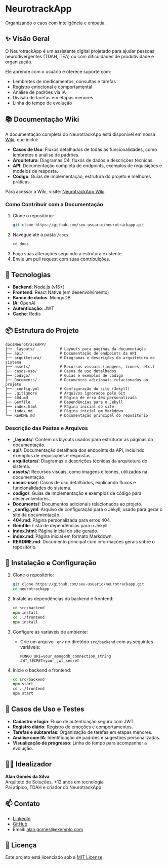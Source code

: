 # NeurotrackApp

Organizando o caos com inteligência e empatia.

## ✨ Visão Geral
O NeurotrackApp é um assistente digital projetado para ajudar pessoas neurodivergentes (TDAH, TEA) ou com dificuldades de produtividade e organização.

Ele aprende com o usuário e oferece suporte com:
- Lembretes de medicamentos, consultas e tarefas
- Registro emocional e comportamental
- Análise de padrões via IA
- Divisão de tarefas em etapas menores
- Linha do tempo de evolução

## 📚 Documentação Wiki
A documentação completa do NeurotrackApp está disponível em nossa [Wiki](https://github.com/seu-usuario/neurotrackapp/wiki), que inclui:

- **Casos de Uso**: Fluxos detalhados de todas as funcionalidades, como lembretes e análise de padrões.
- **Arquitetura**: Diagramas C4, fluxos de dados e descrições técnicas.
- **API**: Documentação completa de endpoints, exemplos de requisições e modelos de resposta.
- **Código**: Guias de implementação, estrutura do projeto e melhores práticas.

Para acessar a Wiki, visite: [NeurotrackApp Wiki](https://github.com/seu-usuario/neurotrackapp/wiki).

### Como Contribuir com a Documentação
1. Clone o repositório:
   ```bash
   git clone https://github.com/seu-usuario/neurotrackapp.git
   ```
2. Navegue até a pasta `/docs`:
   ```bash
   cd docs
   ```
3. Faça suas alterações seguindo a estrutura existente.
4. Envie um pull request com suas contribuições.

## 🔧 Tecnologias
- **Backend**: Node.js (v16+)
- **Frontend**: React Native (em desenvolvimento)
- **Banco de dados**: MongoDB
- **IA**: OpenAI
- **Autenticação**: JWT
- **Cache**: Redis

## 📦 Estrutura do Projeto

```
docsNeurotrackAPP/
├── _layouts/           # Layouts para páginas da documentação
├── api/                # Documentação de endpoints da API
├── arquitetura/        # Diagramas e descrições da arquitetura do sistema
├── assets/             # Recursos visuais (imagens, ícones, etc.)
├── casos-uso/          # Casos de uso detalhados
├── codigo/             # Guias e exemplos de código
├── Documents/          # Documentos adicionais relacionados ao projeto
├── _config.yml         # Configuração do site (Jekyll)
├── .gitignore          # Arquivos ignorados pelo Git
├── 404.md              # Página de erro 404 personalizada
├── Gemfile             # Dependências para o Jekyll
├── index.html          # Página inicial do site
├── index.md            # Página inicial em Markdown
└── README.md           # Documentação principal do repositório
```

### Descrição das Pastas e Arquivos
- **_layouts/**: Contém os layouts usados para estruturar as páginas da documentação.
- **api/**: Documentação detalhada dos endpoints da API, incluindo exemplos de requisições e respostas.
- **arquitetura/**: Diagramas e descrições técnicas da arquitetura do sistema.
- **assets/**: Recursos visuais, como imagens e ícones, utilizados na documentação.
- **casos-uso/**: Casos de uso detalhados, explicando fluxos e funcionalidades do sistema.
- **codigo/**: Guias de implementação e exemplos de código para desenvolvedores.
- **Documents/**: Documentos adicionais relacionados ao projeto.
- **_config.yml**: Arquivo de configuração para o Jekyll, usado para gerar o site da documentação.
- **404.md**: Página personalizada para erros 404.
- **Gemfile**: Lista de dependências para o Jekyll.
- **index.html**: Página inicial do site gerado.
- **index.md**: Página inicial em formato Markdown.
- **README.md**: Documento principal com informações gerais sobre o repositório.

## 🚀 Instalação e Configuração

1. Clone o repositório:
   ```bash
   git clone https://github.com/seu-usuario/neurotrackapp.git
   cd neurotrackapp
   ```

2. Instale as dependências do backend e frontend:
   ```bash
   cd src/backend
   npm install
   cd ../frontend
   npm install
   ```

3. Configure as variáveis de ambiente:
   - Crie um arquivo `.env` no diretório `src/backend` com as seguintes variáveis:
     ```
     MONGO_URI=your_mongodb_connection_string
     JWT_SECRET=your_jwt_secret
     ```

4. Inicie o backend e frontend:
   ```bash
   cd src/backend
   npm start
   cd ../frontend
   npm start
   ```

## 🧪 Casos de Uso e Testes
- **Cadastro e login**: Fluxo de autenticação seguro com JWT.
- **Registro diário**: Registro de emoções e comportamentos.
- **Tarefas e subtarefas**: Organização de tarefas em etapas menores.
- **Análise com IA**: Identificação de padrões e sugestões personalizadas.
- **Visualização de progresso**: Linha do tempo para acompanhar a evolução.

## 👨‍💻 Idealizador
**Alan Gomes da Silva**  
Arquiteto de Soluções, +12 anos em tecnologia  
Pai atípico, TDAH e criador do NeurotrackApp

## 📫 Contato
- [LinkedIn](https://www.linkedin.com/in/oalangomes)
- [GitHub](https://github.com/seu-usuario)
- Email: alan.gomes@exemplo.com

## 📝 Licença
Este projeto está licenciado sob a [MIT License](LICENSE).
